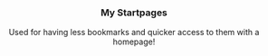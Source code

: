 <h3 align="center">My Startpages</h3>

  <p align="center">
    Used for having less bookmarks and quicker access to them with a homepage!
